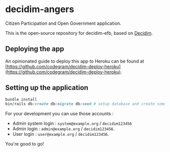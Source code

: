 # decidim-angers

Citizen Participation and Open Government application.

This is the open-source repository for decidim-efb, based on [Decidim](https://github.com/decidim/decidim).

## Deploying the app

An opinionated guide to deploy this app to Heroku can be found at [https://github.com/codegram/decidim-deploy-heroku](https://github.com/codegram/decidim-deploy-heroku).

## Setting up the application


```ruby
bundle install
bin/rails db:create db:migrate db:seed # setup database and create some fake development data
```
For your development you can use those accounts :
- Admin system login :  `system@example.org` / `decidim123456`
- Admin login : `admin@example.org` / `decidim123456`.
- User login : `user@example.org` / `decidim123456`.

You're good to go!
